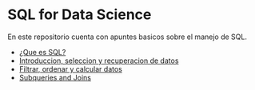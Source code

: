 # SQL for Data Science

En este repositorio cuenta con apuntes basicos sobre el manejo de SQL.

* [¿Que es SQL?](https://github.com/jtellez93/SQL-for-Data-Science/blob/main/Definicion_SQL.md)
* [Introduccion, seleccion y recuperacion de datos](https://github.com/jtellez93/SQL-for-Data-Science/blob/main/Semana_1.md)
* [Filtrar, ordenar y calcular datos](https://github.com/jtellez93/SQL-for-Data-Science/blob/main/Semana_2.md)
* [Subqueries and Joins](https://github.com/jtellez93/SQL-for-Data-Science/blob/main/Semana_3.md)

